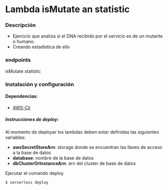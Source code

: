 # Lambda isMutate an statistic  #

### Descripción ###

* Ejercicio que analiza si el DNA recibido por el servicio es de un mutante o humano.
* Creando estadistica de ello

### endpoints

isMutate
statistic



### Instalación y configuración ###

#### Dependencias: 
* [AWS-Cli](https://docs.aws.amazon.com/cli/latest/userguide/cli-chap-install.html)

##### Instrucciones de deploy:

Al momento de deployar los lambdas deben estar definidas las siguientes variables:
* **awsSecretStoreArn**: storage donde se encuentran las llaves de acceso a la base de datos
* **database**: nombre de la base de datos
* **dbClusterOrInstanceArn**: arn del cluster de base de datos


Ejecutar el comando deploy
```sh
$ serverless deploy

```



